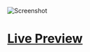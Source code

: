 ![Screenshot](https://github.com/Kallpolo/Topupgame2/blob/main/demo.jpg)

# [Live Preview](https://kallpolo.github.io/Topupgame2/)
